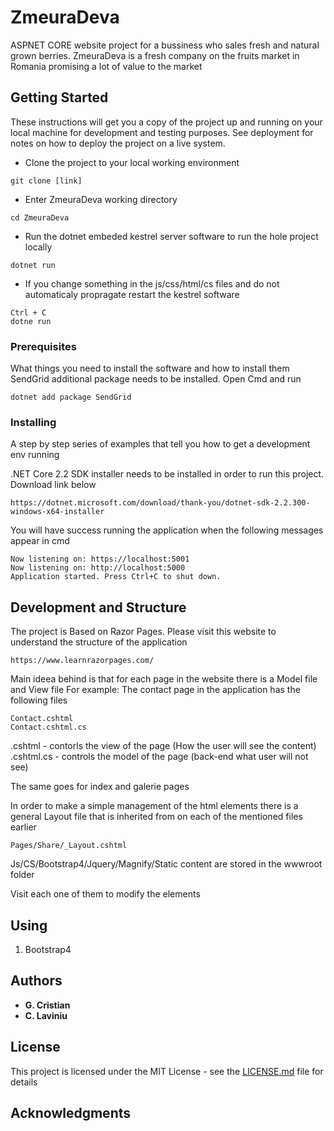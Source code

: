 # ZmeuraDeva
ASPNET CORE website project for a bussiness who sales fresh and natural grown berries. ZmeuraDeva is a fresh company on the fruits market in Romania promising a lot of value to the market 

## Getting Started


These instructions will get you a copy of the project up and running on your local machine for development and testing purposes. See deployment for notes on how to deploy the project on a live system.
- Clone the project to your local working environment
```
git clone [link]
```
- Enter ZmeuraDeva working directory
```
cd ZmeuraDeva
```
- Run the dotnet embeded kestrel server software to run the hole project locally
```
dotnet run
```
- If you change something in the js/css/html/cs files and do not automaticaly propragate restart the kestrel software
```
Ctrl + C
dotne run
```

### Prerequisites

What things you need to install the software and how to install them
SendGrid additional package needs to be installed. Open Cmd and run

```
dotnet add package SendGrid
```


### Installing

A step by step series of examples that tell you how to get a development env running

.NET Core 2.2 SDK installer needs to be installed in order to run this project. Download link below

```
https://dotnet.microsoft.com/download/thank-you/dotnet-sdk-2.2.300-windows-x64-installer
```



You will have success running the application when the following messages appear in cmd

```
Now listening on: https://localhost:5001
Now listening on: http://localhost:5000
Application started. Press Ctrl+C to shut down.
```

## Development and Structure

The project is Based on Razor Pages. Please visit this website to understand the structure of the application 

```
https://www.learnrazorpages.com/
```

Main ideea behind is that for each page in the website there is a Model file and View file
For example: The contact page in the application has the following files
```
Contact.cshtml
Contact.cshtml.cs
```

.cshtml - contorls the view of the page (How the user will see the content)
.cshtml.cs - controls the model of the page (back-end what user will not see)

The same goes for index and galerie pages

In order to make a simple management of the html elements there is a general Layout file that is inherited from on each of the mentioned files earlier

```
Pages/Share/_Layout.cshtml
```

Js/CS/Bootstrap4/Jquery/Magnify/Static content are stored in the wwwroot folder 

Visit each one of them to modify the elements

## Using

1. Bootstrap4 


## Authors

* **G. Cristian** 
* **C. Laviniu** 

## License

This project is licensed under the MIT License - see the [LICENSE.md](LICENSE.md) file for details

## Acknowledgments


